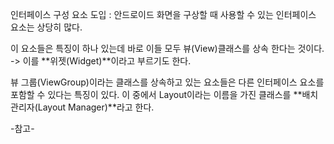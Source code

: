 인터페이스 구성 요소 도입
: 안드로이드 화면을 구상할 때 사용할 수 있는 인터페이스 요소는 상당히
많다.

이 요소들은 특징이 하나 있는데 바로 이들 모두 뷰(View)클래스를 상속
한다는 것이다. -> 이를 **위젯(Widget)**이라고 부르기도 한다.

뷰 그룹(ViewGroup)이라는 클래스를 상속하고 있는 요소들은 다른 인터페이스
요소를 포함할 수 있다는 특징이 있다. 이 중에서 Layout이라는 이름을
가진 클래스를 **배치 관리자(Layout Manager)**라고 한다.

-참고-

<img src="">